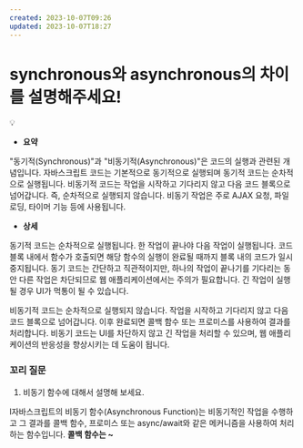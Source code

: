 ```yaml
---
created: 2023-10-07T09:26
updated: 2023-10-07T18:27
---
```

# synchronous와 asynchronous의 차이를 설명해주세요!

<aside>
💡

</aside>

- **요약**

"동기적(Synchronous)"과 "비동기적(Asynchronous)"은 코드의 실행과 관련된 개념입니다. 자바스크립트 코드는 기본적으로 동기적으로 실행되며 동기적 코드는 순차적으로 실행됩니다. 비동기적 코드는 작업을 시작하고 기다리지 않고 다음 코드 블록으로 넘어갑니다. 즉, 순차적으로 실행되지 않습니다. 비동기 작업은 주로 AJAX 요청, 파일 로딩, 타이머 기능 등에 사용됩니다.

- **상세**

 동기적 코드는 순차적으로 실행됩니다. 한 작업이 끝나야 다음 작업이 실행됩니다. 코드 블록 내에서 함수가 호출되면 해당 함수의 실행이 완료될 때까지 블록 내의 코드가 일시 중지됩니다. 동기 코드는 간단하고 직관적이지만, 하나의 작업이 끝나기를 기다리는 동안 다른 작업은 차단되므로 웹 애플리케이션에서는 주의가 필요합니다. 긴 작업이 실행될 경우 UI가 먹통이 될 수 있습니다.

 비동기적 코드는 순차적으로 실행되지 않습니다. 작업을 시작하고 기다리지 않고 다음 코드 블록으로 넘어갑니다. 이후 완료되면 콜백 함수 또는 프로미스를 사용하여 결과를 처리합니다. 비동기 코드는 UI를 차단하지 않고 긴 작업을 처리할 수 있으며, 웹 애플리케이션의 반응성을 향상시키는 데 도움이 됩니다.

### 꼬리 질문

1. 비동기 함수에 대해서 설명해 보세요.

l자바스크립트의 비동기 함수(Asynchronous Function)는 비동기적인 작업을 수행하고 그 결과를 콜백 함수, 프로미스 또는 async/await와 같은 메커니즘을 사용하여 처리하는 함수입니다. **콜백 함수는 ~**